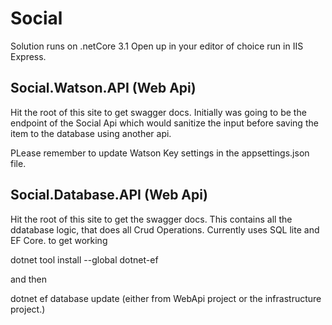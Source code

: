 # Social

Solution runs on .netCore 3.1
Open up in your editor of choice run in IIS Express.

## Social.Watson.API (Web Api)
Hit the root of this site to get swagger docs.
Initially was going to be the endpoint of the Social Api which would sanitize the input before saving the item to the database using another api.

PLease remember to update Watson Key settings in the appsettings.json file.


## Social.Database.API (Web Api)
Hit the root of this site to get the swagger docs.
This contains all the ddatabase logic, that does all Crud Operations.
Currently uses SQL lite and EF Core.
to get working 

 dotnet tool install --global dotnet-ef

 and then

 dotnet ef database update (either from WebApi project or the infrastructure project.)

 